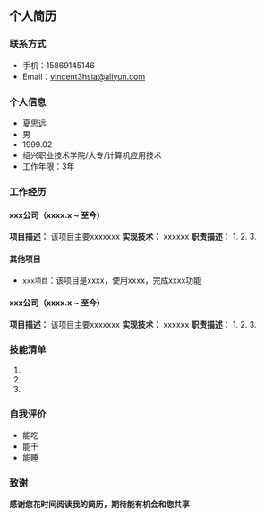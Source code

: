 
## 个人简历
### 联系方式
- 手机：15869145146
- Email：vincent3hsia@aliyun.com

### 个人信息
- 夏思远
- 男
- 1999.02
- 绍兴职业技术学院/大专/计算机应用技术
- 工作年限：3年

### 工作经历
#### xxx公司（xxxx.x ~ 至今）
**项目描述：**
该项目主要xxxxxxx
**实现技术：**
xxxxxx
**职责描述：**
1.
2.
3.


#### 其他项目
- `xxx项目`：该项目是xxxx，使用xxxx，完成xxxx功能

#### xxx公司（xxxx.x ~ 至今）
**项目描述：**
该项目主要xxxxxxx
**实现技术：**
xxxxxx
**职责描述：**
1.
2.
3.


### 技能清单
1.
2.
3.
### 自我评价
- 能吃
- 能干
- 能睡


### 致谢
**感谢您花时间阅读我的简历，期待能有机会和您共享**

